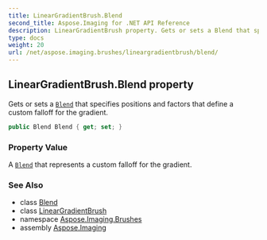 ```yaml
---
title: LinearGradientBrush.Blend
second_title: Aspose.Imaging for .NET API Reference
description: LinearGradientBrush property. Gets or sets a Blend that specifies positions and factors that define a custom falloff for the gradient
type: docs
weight: 20
url: /net/aspose.imaging.brushes/lineargradientbrush/blend/
---
```

## LinearGradientBrush.Blend property

Gets or sets a [`Blend`](../../../aspose.imaging/blend/) that specifies positions and factors that define a custom falloff for the gradient.

```csharp
public Blend Blend { get; set; }
```

### Property Value

A [`Blend`](../../../aspose.imaging/blend/) that represents a custom falloff for the gradient.

### See Also

* class [Blend](../../../aspose.imaging/blend/)
* class [LinearGradientBrush](../)
* namespace [Aspose.Imaging.Brushes](../../lineargradientbrush/)
* assembly [Aspose.Imaging](../../../)


